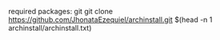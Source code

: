 required packages: git
git clone https://github.com/JhonataEzequiel/archinstall.git
$(head -n 1 archinstall/archinstall.txt)
